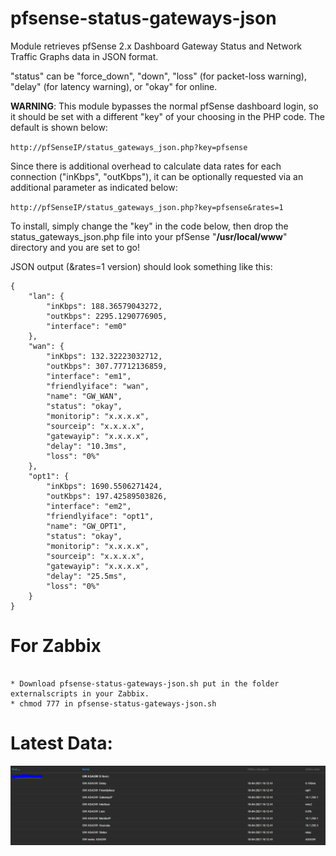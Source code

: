 # pfsense-status-gateways-json

Module retrieves pfSense 2.x Dashboard Gateway Status and Network Traffic Graphs data in JSON format.

"status" can be "force_down", "down", "loss" (for packet-loss warning), "delay" (for latency
warning), or "okay" for online.

**WARNING**: This module bypasses the normal pfSense dashboard login, so it should be set with a different "key" of your choosing in the PHP code.  The default is shown below:

`
http://pfSenseIP/status_gateways_json.php?key=pfsense 
`

Since there is additional overhead to calculate data rates for
each connection ("inKbps", "outKbps"), it can be optionally
requested via an additional parameter as indicated below:

`
http://pfSenseIP/status_gateways_json.php?key=pfsense&rates=1 
`

To install, simply change the "key" in the code below, then drop
the status_gateways_json.php file into your pfSense "**/usr/local/www**"
directory and you are set to go! 

JSON output (&rates=1 version) should look something like this:

```
{
    "lan": {
        "inKbps": 188.36579043272,
        "outKbps": 2295.1290776905,
        "interface": "em0"
    },
    "wan": {
        "inKbps": 132.32223032712,
        "outKbps": 307.77712136859,
        "interface": "em1",
        "friendlyiface": "wan",
        "name": "GW_WAN",
        "status": "okay",
        "monitorip": "x.x.x.x",
        "sourceip": "x.x.x.x",
        "gatewayip": "x.x.x.x",
        "delay": "10.3ms",
        "loss": "0%"
    },
    "opt1": {
        "inKbps": 1690.5506271424,
        "outKbps": 197.42589503826,
        "interface": "em2",
        "friendlyiface": "opt1",
        "name": "GW_OPT1",
        "status": "okay",
        "monitorip": "x.x.x.x",
        "sourceip": "x.x.x.x",
        "gatewayip": "x.x.x.x",
        "delay": "25.5ms",
        "loss": "0%"
    }
}
```
# For Zabbix

```

* Download pfsense-status-gateways-json.sh put in the folder externalscripts in your Zabbix.
* chmod 777 in pfsense-status-gateways-json.sh

```
# Latest Data:

![Dados_Recentes_Gateway.PNG](Dados_Recentes_Gateway.PNG)
